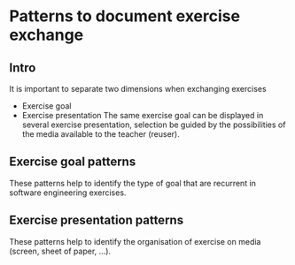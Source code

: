 # Patterns to document exercise exchange

## Intro
It is important to separate two dimensions when exchanging exercises
- Exercise goal
- Exercise presentation
The same exercise goal can be displayed in several exercise presentation, selection be guided by the possibilities of the media available to the teacher (reuser).

## Exercise goal patterns
These patterns help to identify the type of goal that are recurrent in software engineering exercises.

## Exercise presentation patterns
These patterns help to identify the organisation of exercise on media (screen, sheet of paper, ...).
